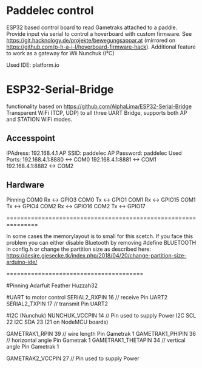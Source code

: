 # Paddelec control
ESP32 based control board to read Gametraks attached to a paddle. Provide input via serial to control a hoverboard with custom firmware.
See https://git.hacknology.de/projekte/bewegungsappar.at (mirrored on https://github.com/p-h-a-i-l/hoverboard-firmware-hack).
Additional feature to work as a gateway for Wii Nunchuk (I²C)

Used IDE: platform.io

# ESP32-Serial-Bridge
functionality based on https://github.com/AlphaLima/ESP32-Serial-Bridge
Transparent WiFi (TCP, UDP) to all three UART Bridge, supports both AP and STATION WiFi modes.

## Accesspoint
IPAdress: 192.168.4.1
AP SSID: paddelec
AP Password: paddelec
Used Ports:
192.168.4.1:8880  <-> COM0
192.168.4.1:8881  <-> COM1
192.168.4.1:8882  <-> COM2

## Hardware
Pinning
COM0 Rx <-> GPIO3
COM0 Tx <-> GPIO1
COM1 Rx <-> GPIO15
COM1 Tx <-> GPIO4
COM2 Rx <-> GPIO16
COM2 Tx <-> GPIO17


===============================================================

In some cases the memorylayout is to small for this scetch.
If you face this problem you can either disable Bluetooth by removing #define BLUETOOTH in config.h or change the partition size as described here: https://desire.giesecke.tk/index.php/2018/04/20/change-partition-size-arduino-ide/



=======================================

#Pinning Adarfuit Feather Huzzah32

#UART to motor control
SERIAL2_RXPIN 16            // receive Pin UART2
SERIAL2_TXPIN 17            // transmit Pin UART2

#I2C (Nunchuk)
NUNCHUK_VCCPIN    14      // Pin used to supply Power
I2C SCL            22
I2C SDA            23   (21 on NodeMCU boards)


GAMETRAK1_RPIN      39      // wire length Pin Gametrak 1
GAMETRAK1_PHIPIN    36      // horizontal angle Pin Gametrak 1
GAMETRAK1_THETAPIN  34      // vertical angle Pin Gametrak 1

GAMETRAK2_VCCPIN    27      // Pin used to supply Power